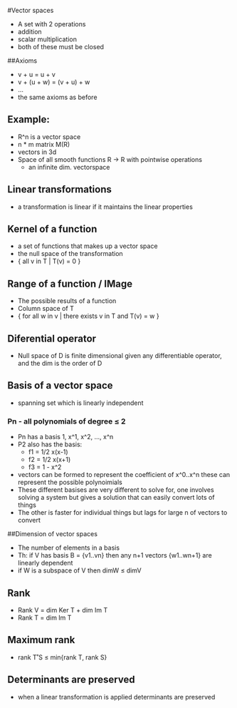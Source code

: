 #Vector spaces
+ A set with 2 operations
+ addition
+ scalar multiplication
+ both of these must be closed

##Axioms
+ v + u = u + v
+ v + (u + w) = (v + u) + w
+ ...
+ the same axioms as before

## Example: 
+ R^n is a vector space
+ n * m matrix M(R)
+ vectors in 3d
+ Space of all smooth functions R -> R with pointwise operations
    + an infinite dim. vectorspace

## Linear transformations
+ a transformation is linear if it maintains the linear properties

## Kernel of a function
+ a set of functions that makes up a vector space
+ the null space of the transformation
+ { all v in T | T(v) = 0 }

## Range of a function / IMage
+ The possible results of a function
+ Column space of T
+ { for all w in v | there exists v in T and T(v) = w }

## Diferential operator
+ Null space of D is finite dimensional given any differentiable operator, and the dim is the order of D

## Basis of a vector space
+ spanning set which is linearly independent

### Pn - all polynomials of degree ≤ 2
+ Pn has a basis 1, x^1, x^2, ..., x^n
+ P2 also has the basis:
    + f1 = 1/2 x(x-1)
    + f2 = 1/2 x(x+1)
    + f3 = 1 - x^2
+ vectors can be formed to represent the coefficient of x^0..x^n these can represent the possible polynoimials
+ These different basises are very different to solve for, one involves solving a system but gives a solution that can easily convert lots of things
+ The other is faster for individual things but lags for large n of vectors to convert

##Dimension of vector spaces
+ The number of elements in a basis
+ Th: if V has basis B = {v1..vn} then any n+1 vectors {w1..wn+1} are linearly dependent
+ if W is a subspace of V then dimW ≤ dimV

## Rank
+ Rank V = dim Ker T + dim Im T
+ Rank T = dim Im T

## Maximum rank
+ rank T˚S ≤ min{rank T, rank S}

## Determinants are preserved
+ when a linear transformation is applied determinants are preserved
